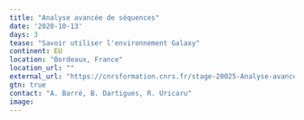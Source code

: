 ```yaml
---
title: "Analyse avancée de séquences"
date: '2020-10-13'
days: 3
tease: "Savoir utiliser l'environnement Galaxy"
continent: EU
location: "Bordeaux, France"
location_url: ""
external_url: "https://cnrsformation.cnrs.fr/stage-20025-Analyse-avancee-de-sequences.html?axe=114"
gtn: true
contact: "A. Barré, B. Dartigues, R. Uricaru"
image: 
---
```

